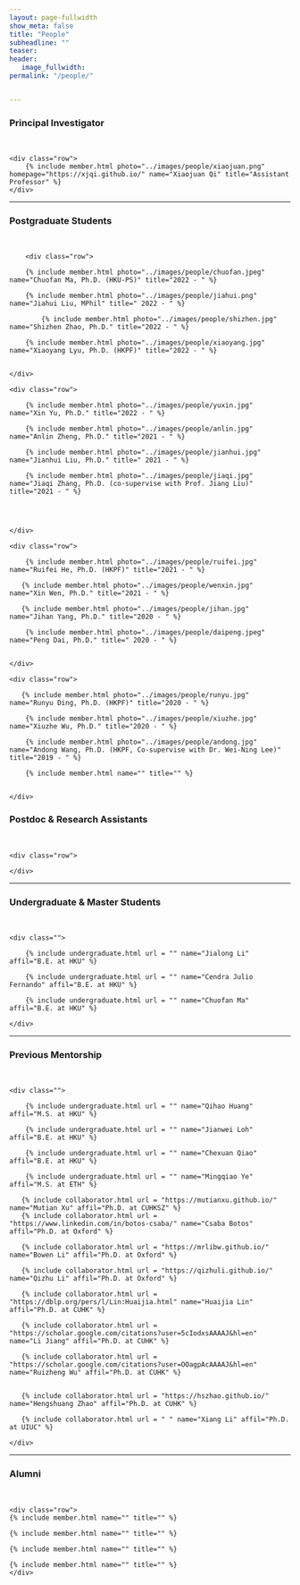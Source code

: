 ```yaml
---
layout: page-fullwidth
show_meta: false
title: "People"
subheadline: ""
teaser: 
header:
   image_fullwidth: 
permalink: "/people/"


---
```




<div class="row">
	<div class="row">
		<h3>Principal Investigator</h3>
		<br/>
	</div>
	
	<div class="row">
		{% include member.html photo="../images/people/xiaojuan.png" homepage="https://xjqi.github.io/" name="Xiaojuan Qi" title="Assistant Professor" %}
	</div>


</div>

---

<div class="row">
	<div class="row">
		<h3 class="medium-12">Postgraduate Students</h3>
		<br/>
	</div>
	
		<div class="row">

		{% include member.html photo="../images/people/chuofan.jpeg" name="Chuofan Ma, Ph.D. (HKU-PS)" title="2022 - " %}
			
		{% include member.html photo="../images/people/jiahui.png" name="Jiahui Liu, MPhil" title=" 2022 - " %}
		
	        {% include member.html photo="../images/people/shizhen.jpg" name="Shizhen Zhao, Ph.D." title="2022 - " %}
		
		{% include member.html photo="../images/people/xiaoyang.jpg" name="Xiaoyang Lyu, Ph.D. (HKPF)" title="2022 - " %}
				

	</div>

	<div class="row">
                
		{% include member.html photo="../images/people/yuxin.jpg" name="Xin Yu, Ph.D." title="2022 - " %}
		
		{% include member.html photo="../images/people/anlin.jpg" name="Anlin Zheng, Ph.D." title="2021 - " %}

		{% include member.html photo="../images/people/jianhui.jpg" name="Jianhui Liu, Ph.D." title=" 2021 - " %}

		{% include member.html photo="../images/people/jiaqi.jpg" name="Jiaqi Zhang, Ph.D. (co-supervise with Prof. Jiang Liu)" title="2021 - " %}


		

	</div>
	
	<div class="row">
	
		{% include member.html photo="../images/people/ruifei.jpg" name="Ruifei He, Ph.D. (HKPF)" title="2021 - " %}
    
       {% include member.html photo="../images/people/wenxin.jpg" name="Xin Wen, Ph.D." title="2021 - " %}
	
	   {% include member.html photo="../images/people/jihan.jpg" name="Jihan Yang, Ph.D." title="2020 - " %}

	    {% include member.html photo="../images/people/daipeng.jpeg" name="Peng Dai, Ph.D." title=" 2020 - " %}


	</div>

	<div class="row">
	
	   {% include member.html photo="../images/people/runyu.jpg" name="Runyu Ding, Ph.D. (HKPF)" title="2020 - " %}	

	    {% include member.html photo="../images/people/xiuzhe.jpg" name="Xiuzhe Wu, Ph.D." title="2020 - " %}
	
		{% include member.html photo="../images/people/andong.jpg" name="Andong Wang, Ph.D. (HKPF, Co-supervise with Dr. Wei-Ning Lee)" title="2019 - " %}

		{% include member.html name="" title="" %}

		
	</div>
	
</div>

<div class="row">
	<div class="row">
		<h3 class="medium-12">Postdoc & Research Assistants</h3>
		<br/>
	</div>
	
	<div class="row">

	</div>
	
</div>

---

<div class="row">
	<div class="row">
		<h3 class="medium-12">Undergraduate & Master Students</h3>
		<br/>
	</div>

	<div class="">

        {% include undergraduate.html url = "" name="Jialong Li" affil="B.E. at HKU" %}

	    {% include undergraduate.html url = "" name="Cendra Julio Fernando" affil="B.E. at HKU" %}

	    {% include undergraduate.html url = "" name="Chuofan Ma" affil="B.E. at HKU" %}
   
	</div>
</div>

---

<div class="row">
	<div class="row">
		<h3 class="medium-12"> Previous Mentorship</h3>
		<br/>
	</div>

	<div class="">

	    {% include undergraduate.html url = "" name="Qihao Huang" affil="M.S. at HKU" %}

	    {% include undergraduate.html url = "" name="Jianwei Loh" affil="B.E. at HKU" %}

		{% include undergraduate.html url = "" name="Chexuan Qiao" affil="B.E. at HKU" %}

        {% include undergraduate.html url = "" name="Mingqiao Ye" affil="M.S. at ETH" %}

       {% include collaborator.html url = "https://mutianxu.github.io/" name="Mutian Xu" affil="Ph.D. at CUHKSZ" %}
	   {% include collaborator.html url = "https://www.linkedin.com/in/botos-csaba/" name="Csaba Botos" affil="Ph.D. at Oxford" %}
    
       {% include collaborator.html url = "https://mrlibw.github.io/" name="Bowen Li" affil="Ph.D. at Oxford" %}

       {% include collaborator.html url = "https://qizhuli.github.io/" name="Qizhu Li" affil="Ph.D. at Oxford" %}

       {% include collaborator.html url = "https://dblp.org/pers/l/Lin:Huaijia.html" name="Huaijia Lin" affil="Ph.D. at CUHK" %}

       {% include collaborator.html url = "https://scholar.google.com/citations?user=5cIodxsAAAAJ&hl=en" name="Li Jiang" affil="Ph.D. at CUHK" %}

       {% include collaborator.html url = "https://scholar.google.com/citations?user=OOagpAcAAAAJ&hl=en" name="Ruizheng Wu" affil="Ph.D. at CUHK" %}


       {% include collaborator.html url = "https://hszhao.github.io/" name="Hengshuang Zhao" affil="Ph.D. at CUHK" %}

       {% include collaborator.html url = " " name="Xiang Li" affil="Ph.D. at UIUC" %}

	</div>
</div>

---

<div class="row">
	<div class="row">
		<h3 class="medium-12">Alumni</h3>
		<br/>
	</div>

	<div class="row">
	{% include member.html name="" title="" %}

	{% include member.html name="" title="" %}

	{% include member.html name="" title="" %}

	{% include member.html name="" title="" %}
    </div>	
</div>
